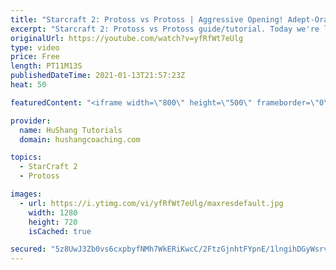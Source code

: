 ```yaml
---
title: "Starcraft 2: Protoss vs Protoss | Aggressive Opening! Adept-Oracle [2021 Build Order Guide]"
excerpt: "Starcraft 2: Protoss vs Protoss guide/tutorial. Today we're learning an aggressive pvp opening with 8 adepts + 2 oracles. It hits like a tank and there's pretty much no way for your opponent to defend any damage. The question is more so \"how much damage\" can you do?  Protoss vs Protoss | Aggressive Opening!"
originalUrl: https://youtube.com/watch?v=yfRfWt7eUlg
type: video
price: Free
length: PT11M13S
publishedDateTime: 2021-01-13T21:57:23Z
heat: 50

featuredContent: "<iframe width=\"800\" height=\"500\" frameborder=\"0\" src=\"https://www.youtube.com/embed/yfRfWt7eUlg\" allow=\"accelerometer; autoplay; encrypted-media; gyroscope; picture-in-picture\" allowfullscreen></iframe>"

provider:
  name: HuShang Tutorials
  domain: hushangcoaching.com

topics:
  - StarCraft 2
  - Protoss

images:
  - url: https://i.ytimg.com/vi/yfRfWt7eUlg/maxresdefault.jpg
    width: 1280
    height: 720
    isCached: true

secured: "5z8UwJ3Zb0vs6cxpbyfNMh7WkERiKwcC/2FtzGjnhtFYpnE/1lngihDGyWsrvfplr2EHuzwIUbogcfVkVsdokEkjb9+L/EBGL0QN00H3ZFbXDLKpkSuPbV9KU+36C+thBCSHUfeShLObPRTulrl1k8ToEbqFCtC7NzY0M0y4eVfx0EM/ICDJ1IbabM6C0ri3kk06kAtBv5WGj9Eo9QknbduHJAhnPiCZh5Z5fmMdsxFRYgc+Ct2dIG2TkpMq5U+blJE9OuQ8o6Krsxpgow1m3J1ACbivk90pYRNBsT9oDc2W1Visyt4+LOxaGdaK5E4TnOgbb1gqBYScMa77tA44MbOVPbzIbBihZumwhsCzYkd8wfqfIPdoMQutCVZHkqFmZjQXbmhcuchkxlP3WuB39QEzwNxV9josfBGNAVJUZ2Y=;quzFWqjcJujPlfk7KVeWAA=="
---
```


